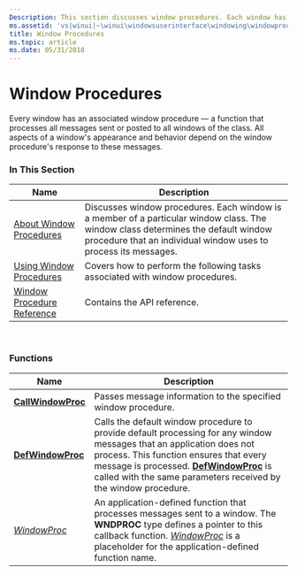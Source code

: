 ```yaml
---
Description: This section discusses window procedures. Each window has an associated window procedure that processes all messages sent or posted to all windows of the class.
ms.assetid: 'vs|winui|~\winui\windowsuserinterface\windowing\windowprocedures.htm'
title: Window Procedures
ms.topic: article
ms.date: 05/31/2018
---
```


# Window Procedures

Every window has an associated window procedure — a function that processes all messages sent or posted to all windows of the class. All aspects of a window's appearance and behavior depend on the window procedure's response to these messages.

### In This Section



| Name                                                         | Description                                                                                                                                                                                                    |
|--------------------------------------------------------------|----------------------------------------------------------------------------------------------------------------------------------------------------------------------------------------------------------------|
| [About Window Procedures](about-window-procedures.md)       | Discusses window procedures. Each window is a member of a particular window class. The window class determines the default window procedure that an individual window uses to process its messages.<br/> |
| [Using Window Procedures](using-window-procedures.md)       | Covers how to perform the following tasks associated with window procedures.<br/>                                                                                                                        |
| [Window Procedure Reference](window-procedure-reference.md) | Contains the API reference.<br/>                                                                                                                                                                         |



 

### Functions



| Name                                     | Description                                                                                                                                                                                                                                                                                                   |
|------------------------------------------|---------------------------------------------------------------------------------------------------------------------------------------------------------------------------------------------------------------------------------------------------------------------------------------------------------------|
| [**CallWindowProc**](/windows/win32/api/winuser/nf-winuser-callwindowproca) | Passes message information to the specified window procedure. <br/>                                                                                                                                                                                                                                     |
| [**DefWindowProc**](/windows/desktop/api/winuser/nf-winuser-defwindowproca)   | Calls the default window procedure to provide default processing for any window messages that an application does not process. This function ensures that every message is processed. [**DefWindowProc**](/windows/desktop/api/winuser/nf-winuser-defwindowproca) is called with the same parameters received by the window procedure. <br/> |
| [*WindowProc*](/previous-versions/windows/desktop/legacy/ms633573(v=vs.85))           | An application-defined function that processes messages sent to a window. The **WNDPROC** type defines a pointer to this callback function. [*WindowProc*](/previous-versions/windows/desktop/legacy/ms633573(v=vs.85)) is a placeholder for the application-defined function name. <br/>                                                            |



 

 

 